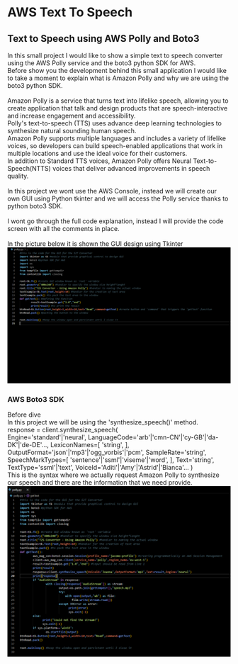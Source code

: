 # AWS Text To Speech

<h2>Text to Speech using AWS Polly and Boto3</h2>

<p>In this small project I would like to show a simple text to speech converter using the AWS Polly service and the boto3 python SDK for AWS.
<br>Before show you the development behind this small application I would like to take a moment to explain what is Amazon Polly and why we are using the boto3 python SDK.<br>
<br>Amazon Polly is a service that turns text into lifelike speech, allowing you to create application that talk and design products that are speech-interactive and increase engagement and accessibility.
<br>Polly's text-to-speech (TTS) uses advance deep learning technologies to synthesize natural sounding human speech.
<br>Amazon Polly supports multiple languages and includes a variety of lifelike voices, so developers can build speech-enabled applications that work in multiple locations and use the ideal voice for their customers.
<br>In addition to Standard TTS voices, Amazon Polly offers Neural Text-to-Speech(NTTS) voices that deliver advanced improvements in speech quality.<br>
<br>In this project we wont use the AWS Console, instead we will create our own GUI using Python tkinter and we will access the Polly service thanks to python boto3 SDK.<br>
<br>I wont go through the full code explanation, instead I will provide the code screen with all the comments in place.<br>
<br>In the picture below it is shown the GUI design using Tkinter
<br><img src="pictures/Polly_3.png" alt="Polly_3GUI">
</p>
<h3>AWS Boto3 SDK</h3>
<p>Before dive
<br>
In this project we will be using the 'synthesize_speech()' method. 
<br>
response = client.synthesize_speech(<br>
    Engine='standard'|'neural',
    LanguageCode='arb'|'cmn-CN'|'cy-GB'|'da-DK'|'de-DE'...,
    LexiconNames=[
        'string',
    ],
    OutputFormat='json'|'mp3'|'ogg_vorbis'|'pcm',
    SampleRate='string',
    SpeechMarkTypes=[
        'sentence'|'ssml'|'viseme'|'word',
    ],
    Text='string',
    TextType='ssml'|'text',
    VoiceId='Aditi'|'Amy'|'Astrid'|'Bianca'...
)
<br>This is the syntax where we actually request Amazon Polly to synthesize our speech and there are the information that we need provide.
<img src="pictures/Polly_2.png" alt="Polly_2BotoCode">
</p>
